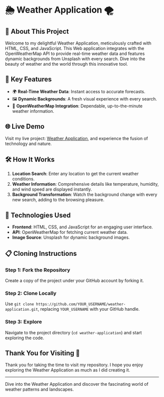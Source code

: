 # 🌦 Weather Application 🌪

## 📝 About This Project

Welcome to my delightful Weather Application, meticulously crafted with HTML, CSS, and JavaScript. This Web application integrates with the OpenWeatherMap API to provide real-time weather data and features dynamic backgrounds from Unsplash with every search. Dive into the beauty of weather and the world through this innovative tool.

## 🎯 Key Features

- 🌍 **Real-Time Weather Data**: Instant access to accurate forecasts.
- 🖼️ **Dynamic Backgrounds**: A fresh visual experience with every search.
- 📡 **OpenWeatherMap Integration**: Dependable, up-to-the-minute weather information.

## 🌐 Live Demo

Visit my live project: [Weather Application](https://astonishing-zabaione-433b6c.netlify.app/), and experience the fusion of technology and nature.

## 🛠️ How It Works

1. **Location Search**: Enter any location to get the current weather conditions.
2. **Weather Information**: Comprehensive details like temperature, humidity, and wind speed are displayed instantly.
3. **Background Transformation**: Watch the background change with every new search, adding to the browsing pleasure.

## 🌱 Technologies Used

- **Frontend**: HTML, CSS, and JavaScript for an engaging user interface.
- **API**: OpenWeatherMap for fetching current weather data.
- **Image Source**: Unsplash for dynamic background images.

## 📋 Cloning Instructions

### Step 1: Fork the Repository
Create a copy of the project under your GitHub account by forking it.

### Step 2: Clone Locally
Use `git clone https://github.com/YOUR_USERNAME/weather-application.git`, replacing `YOUR_USERNAME` with your GitHub handle.

### Step 3: Explore
Navigate to the project directory (`cd weather-application`) and start exploring the code.

## Thank You for Visiting 🙏

Thank you for taking the time to visit my repository. I hope you enjoy exploring the Weather Application as much as I did creating it.

---

Dive into the Weather Application and discover the fascinating world of weather patterns and landscapes.
